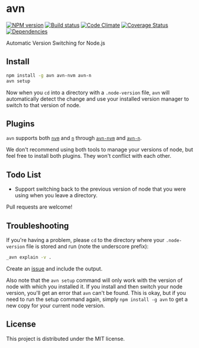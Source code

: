 # avn

[![NPM version][npm-image]][npm-url] [![Build status][travis-image]][travis-url] [![Code Climate][codeclimate-image]][codeclimate-url] [![Coverage Status][coverage-image]][coverage-url] [![Dependencies][david-image]][david-url]

Automatic Version Switching for Node.js

## Install

``` bash
npm install -g avn avn-nvm avn-n
avn setup
```

Now when you `cd` into a directory with a `.node-version` file, `avn` will
automatically detect the change and use your installed version manager to
switch to that version of node.


## Plugins

`avn` supports both [`nvm`][nvm] and [`n`][n] through [`avn-nvm`][avn-nvm] and
[`avn-n`][avn-n].

We don't recommend using both tools to manage your versions of node, but feel
free to install both plugins. They won't conflict with each other.


## Todo List

 * Support switching back to the previous version of node that you were using
   when you leave a directory.

Pull requests are welcome!


## Troubleshooting

If you're having a problem, please `cd` to the directory where your
`.node-version` file is stored and run (note the underscore prefix):

```bash
_avn explain -v .
```

Create an [issue][issues] and include the output.

Also note that the `avn setup` command will only work with the version of node
with which you installed it. If you install and then switch your node version,
you'll get an error that `avn` can't be found. This is okay, but if you need to
run the setup command again, simply `npm install -g avn` to get a new copy for
your current node version.


## License

This project is distributed under the MIT license.


[travis-url]: http://travis-ci.org/wbyoung/avn
[travis-image]: https://secure.travis-ci.org/wbyoung/avn.png?branch=master
[npm-url]: https://npmjs.org/package/avn
[npm-image]: https://badge.fury.io/js/avn.png
[codeclimate-image]: https://codeclimate.com/github/wbyoung/avn.png
[codeclimate-url]: https://codeclimate.com/github/wbyoung/avn
[coverage-image]: https://coveralls.io/repos/wbyoung/avn/badge.png
[coverage-url]: https://coveralls.io/r/wbyoung/avn
[david-image]: https://david-dm.org/wbyoung/avn.png?theme=shields.io
[david-url]: https://david-dm.org/wbyoung/avn

[issues]: https://github.com/wbyoung/avn/issues
[nvm]: https://github.com/creationix/nvm
[n]: https://github.com/visionmedia/n
[avn-nvm]: https://github.com/wbyoung/avn-nvm
[avn-n]: https://github.com/wbyoung/avn-n
